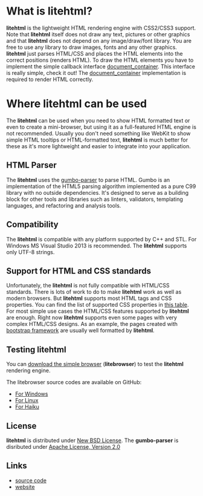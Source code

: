 # What is litehtml?

**litehtml** is the lightweight HTML rendering engine with CSS2/CSS3 support.
Note that **litehtml** itself does not draw any text, pictures or other graphics and that **litehtml** does not depend on any image/draw/font library.
You are free to use any library to draw images, fonts and any other graphics.
**litehtml** just parses HTML/CSS and places the HTML elements into the correct positions (renders HTML).
To draw the HTML elements you have to implement the simple callback interface [document_container](https://github.com/litehtml/litehtml/wiki/document_container).
This interface is really simple, check it out! The [document_container](https://github.com/litehtml/litehtml/wiki/document_container) implementation is required to render HTML correctly.

# Where litehtml can be used

The **litehtml** can be used when you need to show HTML formatted text or even to create a mini-browser,
but using it as a full-featured HTML engine is not recommended.
Usually you don't need something like WebKit to show simple HTML tooltips or HTML-formatted text,
**litehtml** is much better for these as it's more lightweight and easier to integrate into your application.

## HTML Parser

The **litehtml** uses the [gumbo-parser](https://github.com/google/gumbo-parser) to parse HTML.
Gumbo is an implementation of the HTML5 parsing algorithm
implemented as a pure C99 library with no outside dependencies.
It's designed to serve as a building block for other tools and libraries such as linters,
validators, templating languages, and refactoring and analysis tools.

## Compatibility

The **litehtml** is compatible with any platform supported by C++ and STL.
For Windows MS Visual Studio 2013 is recommended.
The **litehtml** supports only UTF-8 strings.

## Support for HTML and CSS standards

Unfortunately, the **litehtml** is not fully compatible with HTML/CSS standards.
There is lots of work to do to make **litehtml** work as well as modern browsers.
But **litehtml** supports most HTML tags and CSS properties.
You can find the list of supported CSS properties in [this table](https://docs.google.com/spreadsheet/ccc?key=0AvHXl5n24PuhdHdELUdhaUl4OGlncXhDcDJuM1JpMnc&usp=sharing).
For most simple use cases the HTML/CSS features supported by **litehtml** are enough.
Right now **litehtml** supports even some pages with very complex HTML/CSS designs.
As an example, the pages created with [bootstrap framework](http://getbootstrap.com/) are usually well formatted by **litehtml**.

## Testing litehtml

You can [download the simple browser](http://www.litehtml.com/download.html) (**litebrowser**) to test the **litehtml** rendering engine.

The litebrowser source codes are available on GitHub:
  * [For Windows](https://github.com/litehtml/litebrowser)
  * [For Linux](https://github.com/litehtml/litebrowser-linux)
  * [For Haiku](https://github.com/adamfowleruk/litebrowser-haiku)

## License

**litehtml** is distributed under [New BSD License](https://opensource.org/licenses/BSD-3-Clause).
The **gumbo-parser** is disributed under [Apache License, Version 2.0](http://www.apache.org/licenses/LICENSE-2.0)

## Links

  * [source code](https://github.com/litehtml/litehtml)
  * [website](http://www.litehtml.com/)
